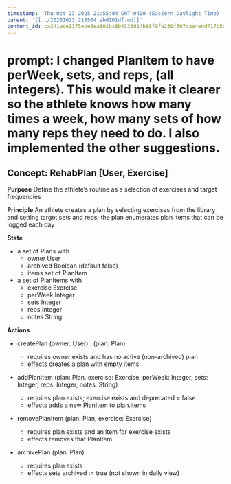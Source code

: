 ```yaml
---
timestamp: 'Thu Oct 23 2025 21:55:04 GMT-0400 (Eastern Daylight Time)'
parent: '[[../20251023_215504.ebd161df.md]]'
content_id: ca241ace1175ebe5ea802bc8b4133d14b88f9fa230f307dae4edd717b56a3db2
---
```


# prompt: I changed PlanItem to have perWeek, sets, and reps, (all integers). This would make it clearer so the athlete knows how many times a week, how many sets of how many reps they need to do. I also implemented the other suggestions.

## Concept: RehabPlan \[User, Exercise]

**Purpose** Define the athlete’s routine as a selection of exercises and target frequencies

**Principle** An athlete creates a plan by selecting exercises from the library and setting target sets and reps; the plan enumerates plan items that can be logged each day

**State**

* a set of Plans with
  * owner User
  * archived Boolean (default false)
  * items set of PlanItem
* a set of PlanItems with
  * exercise Exercise
  * perWeek Integer
  * sets Integer
  * reps Integer
  * notes String

**Actions**

* createPlan (owner: User) : (plan: Plan)
  * requires owner exists and has no active (non-archived) plan
  * effects creates a plan with empty items

* addPlanItem (plan: Plan, exercise: Exercise, perWeek: Integer, sets: Integer, reps: Integer, notes: String)
  * requires plan exists; exercise exists and deprecated = false
  * effects adds a new PlanItem to plan.items

* removePlanItem (plan: Plan, exercise: Exercise)
  * requires plan exists and an item for exercise exists
  * effects removes that PlanItem

* archivePlan (plan: Plan)
  * requires plan exists
  * effects sets archived := true (not shown in daily view)
